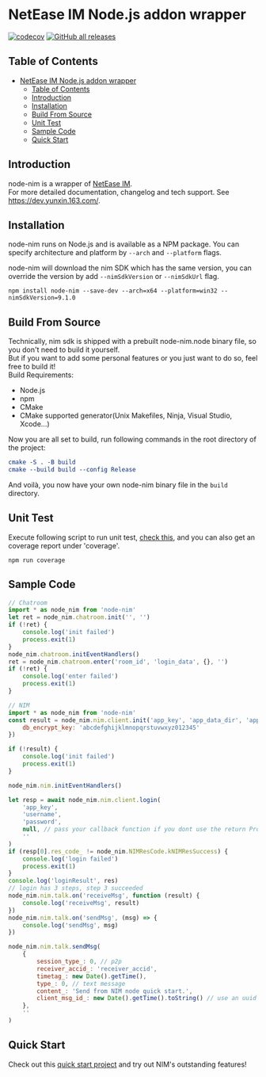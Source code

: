# NetEase IM Node.js addon wrapper

[![codecov](https://codecov.io/gh/netease-im/node-nim/branch/master/graph/badge.svg?token=YUP8T7ZG6U)](https://codecov.io/gh/netease-im/node-nim) [![GitHub all releases](https://img.shields.io/github/downloads/netease-im/node-nim/total)](https://github.com/netease-im/node-nim/releases)

## Table of Contents

-   [NetEase IM Node.js addon wrapper](#netease-im-nodejs-addon-wrapper)
    -   [Table of Contents](#table-of-contents)
    -   [Introduction](#introduction)
    -   [Installation](#installation)
    -   [Build From Source](#build-from-source)
    -   [Unit Test](#unit-test)
    -   [Sample Code](#sample-code)
    -   [Quick Start](#quick-start)

## Introduction

node-nim is a wrapper of [NetEase IM](https://netease.im/).  
For more detailed documentation, changelog and tech support. See https://dev.yunxin.163.com/.

## Installation

node-nim runs on Node.js and is available as a NPM package. You can specify architecture and platform by `--arch` and `--platform` flags.

node-nim will download the nim SDK which has the same version, you can override the version by add `--nimSdkVersion` or `--nimSdkUrl` flag.

```
npm install node-nim --save-dev --arch=x64 --platform=win32 --nimSdkVersion=9.1.0
```

## Build From Source

Technically, nim sdk is shipped with a prebuilt node-nim.node binary file, so you don't need to build it yourself.  
But if you want to add some personal features or you just want to do so, feel free to build it!  
Build Requirements:

-   Node.js
-   npm
-   CMake
-   CMake supported generator(Unix Makefiles, Ninja, Visual Studio, Xcode...)

Now you are all set to build, run following commands in the root directory of the project:

```cmake
cmake -S . -B build
cmake --build build --config Release
```

And voilà, you now have your own node-nim binary file in the `build` directory.

## Unit Test

Execute following script to run unit test, [check this](./test/test_all.js), and you can also get an coverage report under 'coverage'.

```
npm run coverage
```

## Sample Code

```js
// Chatroom
import * as node_nim from 'node-nim'
let ret = node_nim.chatroom.init('', '')
if (!ret) {
    console.log('init failed')
    process.exit(1)
}
node_nim.chatroom.initEventHandlers()
ret = node_nim.chatroom.enter('room_id', 'login_data', {}, '')
if (!ret) {
    console.log('enter failed')
    process.exit(1)
}
```

```js
// NIM
import * as node_nim from 'node-nim'
const result = node_nim.nim.client.init('app_key', 'app_data_dir', 'app_install_dir', {
    db_encrypt_key: 'abcdefghijklmnopqrstuvwxyz012345'
})

if (!result) {
    console.log('init failed')
    process.exit(1)
}

node_nim.nim.initEventHandlers()

let resp = await node_nim.nim.client.login(
    'app_key',
    'username',
    'password',
    null, // pass your callback function if you dont use the return Promise
    ''
)
if (resp[0].res_code_ != node_nim.NIMResCode.kNIMResSuccess) {
    console.log('login failed')
    process.exit(1)
}
console.log('loginResult', res)
// login has 3 steps, step 3 succeeded
node_nim.nim.talk.on('receiveMsg', function (result) {
    console.log('receiveMsg', result)
})
node_nim.nim.talk.on('sendMsg', (msg) => {
    console.log('sendMsg', msg)
})

node_nim.nim.talk.sendMsg(
    {
        session_type_: 0, // p2p
        receiver_accid_: 'receiver_accid',
        timetag_: new Date().getTime(),
        type_: 0, // text message
        content_: 'Send from NIM node quick start.',
        client_msg_id_: new Date().getTime().toString() // use an uuid
    },
    ''
)
```

## Quick Start

Check out this [quick start project](https://github.com/netease-im/node-nim-quick-start) and try out NIM's outstanding features!
